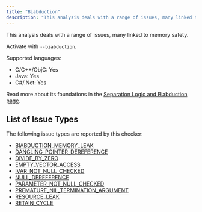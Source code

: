 ```yaml
---
title: "Biabduction"
description: "This analysis deals with a range of issues, many linked to memory safety."
---
```


This analysis deals with a range of issues, many linked to memory safety.

Activate with `--biabduction`.

Supported languages:
- C/C++/ObjC: Yes
- Java: Yes
- C#/.Net: Yes

Read more about its foundations in the [Separation Logic and Biabduction page](separation-logic-and-bi-abduction).

## List of Issue Types

The following issue types are reported by this checker:
- [BIABDUCTION_MEMORY_LEAK](/docs/1.1.0/all-issue-types#biabduction_memory_leak)
- [DANGLING_POINTER_DEREFERENCE](/docs/1.1.0/all-issue-types#dangling_pointer_dereference)
- [DIVIDE_BY_ZERO](/docs/1.1.0/all-issue-types#divide_by_zero)
- [EMPTY_VECTOR_ACCESS](/docs/1.1.0/all-issue-types#empty_vector_access)
- [IVAR_NOT_NULL_CHECKED](/docs/1.1.0/all-issue-types#ivar_not_null_checked)
- [NULL_DEREFERENCE](/docs/1.1.0/all-issue-types#null_dereference)
- [PARAMETER_NOT_NULL_CHECKED](/docs/1.1.0/all-issue-types#parameter_not_null_checked)
- [PREMATURE_NIL_TERMINATION_ARGUMENT](/docs/1.1.0/all-issue-types#premature_nil_termination_argument)
- [RESOURCE_LEAK](/docs/1.1.0/all-issue-types#resource_leak)
- [RETAIN_CYCLE](/docs/1.1.0/all-issue-types#retain_cycle)
